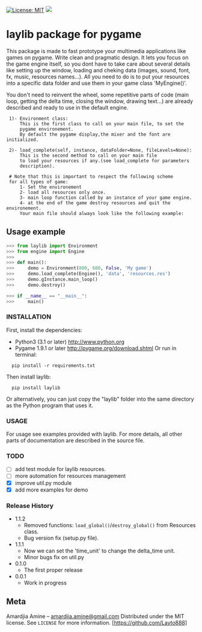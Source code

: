 [![License: MIT](https://img.shields.io/badge/License-MIT-yellow.svg)](https://opensource.org/licenses/MIT)
[![](https://img.shields.io/badge/version-1.1.2-red.svg)](https://pypi.org/project/laylib/)

# laylib package for pygame 

This package is made to fast prototype your multimedia applications like games on pygame. 
Write clean and pragmatic design. It lets you focus on the game engine itself, so you dont have
to take care about several details like setting up the window, loading and cheking data (images,
sound, font, fx, music, resources names...).
All you need to do is to put your resources into a specific data folder and use them 
in your game class 'MyEngine()'. 

You don't need to reinvent the wheel, some repetitive parts of code (main loop, getting the delta time, 
closing the window, drawing text...) are already described and ready to use in the 
default engine.

     1)- Environment class:
         This is the first class to call on your main file, to set the
         pygame environement.
         By default the pygame display,the mixer and the font are initialized.

     2)- load_complete(self, instance, dataFolder=None, fileLevels=None):
         This is the second method to call on your main file
         to load your resources if any.(see load_complete for parameters
         description).

     # Note that this is important to respect the following scheme
     for all types of game:
         1- Set the environement
         2- load all resources only once.
         3- main loop function called by an instance of your game engine.
         4- at the end of the game destroy resources and quit the environement.
         Your main file should always look like the following example:
     
## Usage example

```python
>>> from laylib import Environment
>>> from engine import Engine
>>>
>>> def main():
>>> 	demo = Environment(800, 600, False, 'My game')
>>> 	demo.load_complete(Engine(), 'data', 'resources.res')
>>> 	demo.gInstance.main_loop()
>>> 	demo.destroy()

>>> if __name__ == "__main__":
>>>     main()
```
	
### INSTALLATION

First, install the dependencies:
- Python3 (3.1 or later) <http://www.python.org>
- Pygame 1.9.1 or later <http://pygame.org/download.shtml>
Or run in terminal:
```os
  pip install -r requirements.txt
```
Then install laylib: 

```os
  pip install laylib
```
Or alternatively, you can just copy the "laylib" folder into the same
directory as the Python program that uses it.

### USAGE
For usage see examples provided with laylib. 
For more details, all other parts of documentation are described in the source file.

### TODO
 - [ ] add test module for laylib resources.
 - [ ] more automation for resources management
 - [x] improve util.py module
 - [x] add more examples for demo

### Release History
* 1.1.2
    * Removed functions: `load_global()`/`destroy_global()` from Resources class.
    * Bug version fix (setup.py file).
* 1.1.1
    * Now we can set the 'time_unit' to change the delta_time unit.
    * Minor bugs fix on util.py
* 0.1.0
    * The first proper release
* 0.0.1
    * Work in progress

## Meta
Amardjia Amine – amardjia.amine@gmail.com
Distributed under the MIT license. See ``LICENSE`` for more information.
[https://github.com/Layto888]

